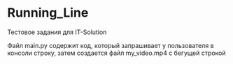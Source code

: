 # Running_Line
Тестовое задания для IT-Solution

Файл main.py содержит код, который запрашивает у пользователя в консоли строку, затем создается файл my_video.mp4 с бегущей строкой
